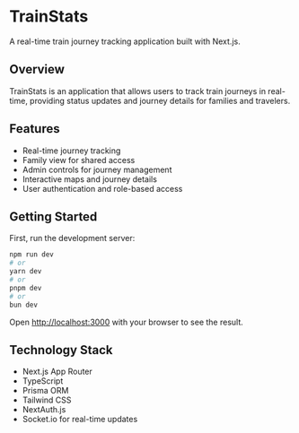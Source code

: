 # TrainStats

A real-time train journey tracking application built with Next.js.

## Overview

TrainStats is an application that allows users to track train journeys in real-time, providing status updates and journey details for families and travelers.

## Features

- Real-time journey tracking
- Family view for shared access
- Admin controls for journey management
- Interactive maps and journey details
- User authentication and role-based access

## Getting Started

First, run the development server:

```bash
npm run dev
# or
yarn dev
# or
pnpm dev
# or
bun dev
```

Open [http://localhost:3000](http://localhost:3000) with your browser to see the result.

## Technology Stack

- Next.js App Router
- TypeScript
- Prisma ORM
- Tailwind CSS
- NextAuth.js
- Socket.io for real-time updates
